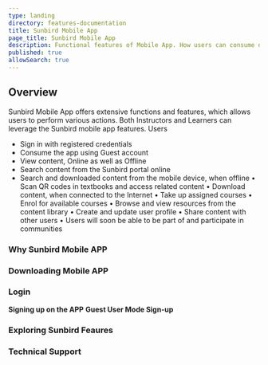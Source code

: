 ```yaml
---
type: landing
directory: features-documentation
title: Sunbird Mobile App
page_title: Sunbird Mobile App
description: Functional features of Mobile App. How users can consume differents resources using Sunbird Mobile App
published: true
allowSearch: true
---
```

## Overview

Sunbird Mobile App offers extensive functions and features, which allows users to perform various actions. Both Instructors and Learners can leverage the Sunbird mobile app features. Users 

* Sign in with registered credentials
* Consume the app using Guest account
* View content, Online as well as Offline
* Search content from the Sunbird portal online
* Search and downloaded content from the mobile device, when offline
• Scan QR codes in textbooks and access related content
• Download content, when connected to the Internet
• Take up assigned courses
• Enrol for available courses
• Browse and view resources from the content library
• Create and update user profile
• Share content with other users
• Users will soon be able to be part of and participate in communities

### Why Sunbird Mobile APP


### Downloading Mobile APP


### Login 

**Signing up on the APP**
**Guest User Mode Sign-up**



### Exploring Sunbird Feaures

### Technical Support
